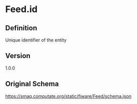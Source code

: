 # Feed.id

## Definition
Unique identifier of the entity

## Version
1.0.0

## Original Schema
https://smaq.computate.org/static/fiware/Feed/schema.json
